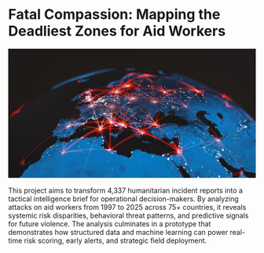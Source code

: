 # Fatal Compassion: Mapping the Deadliest Zones for Aid Workers

![Global Humanitarian Threat Network](images/intelligence.jpg)

This project aims to transform 4,337 humanitarian incident reports into a tactical intelligence brief for operational decision-makers. By analyzing attacks on aid workers from 1997 to 2025 across 75+ countries, it reveals systemic risk disparities, behavioral threat patterns, and predictive signals for future violence. The analysis culminates in a prototype that demonstrates how structured data and machine learning can power real-time risk scoring, early alerts, and strategic field deployment.